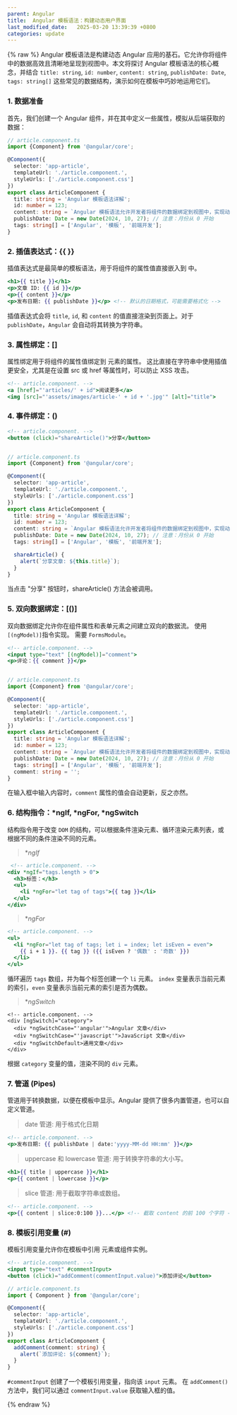 ```yaml
---
parent: Angular
title:  Angular 模板语法：构建动态用户界面
last_modified_date:   2025-03-20 13:39:39 +0800
categories: update
---
```


{% raw %}
Angular 模板语法是构建动态 Angular 应用的基石。它允许你将组件中的数据高效且清晰地呈现到视图中。本文将探讨 Angular 模板语法的核心概念，并结合 `title: string`, `id: number`, `content: string`, `publishDate: Date`, `tags: string[]` 这些常见的数据结构，演示如何在模板中巧妙地运用它们。

### 1. 数据准备

首先，我们创建一个 Angular 组件，并在其中定义一些属性，模拟从后端获取的数据：

```typescript
// article.component.ts
import {Component} from '@angular/core';

@Component({
  selector: 'app-article',
  templateUrl: './article.component.',
  styleUrls: ['./article.component.css']
})
export class ArticleComponent {
  title: string = 'Angular 模板语法详解';
  id: number = 123;
  content: string = `Angular 模板语法允许开发者将组件的数据绑定到视图中，实现动态更新...`;
  publishDate: Date = new Date(2024, 10, 27); // 注意：月份从 0 开始
  tags: string[] = ['Angular', '模板', '前端开发'];
}
```

### 2. 插值表达式：{{ }}

插值表达式是最简单的模板语法，用于将组件的属性值直接嵌入到  中。

```hbs
<h1>{{ title }}</h1>
<p>文章 ID: {{ id }}</p>
<p>{{ content }}</p>
<p>发布日期: {{ publishDate }}</p> <!-- 默认的日期格式，可能需要格式化 -->
```

插值表达式会将 `title`, `id`, 和 `content` 的值直接渲染到页面上。对于 `publishDate`，`Angular` 会自动将其转换为字符串。

### 3. 属性绑定：[]

属性绑定用于将组件的属性值绑定到  元素的属性。 这比直接在字符串中使用插值更安全，尤其是在设置 src 或 href 等属性时，可以防止 XSS 攻击。

```hbs
<!-- article.component. -->
<a [href]="'articles/' + id">阅读更多</a>
<img [src]="'assets/images/article-' + id + '.jpg'" [alt]="title">
```

### 4. 事件绑定：()

```hbs
<!-- article.component. -->
<button (click)="shareArticle()">分享</button>
```

```typescript

// article.component.ts
import {Component} from '@angular/core';

@Component({
  selector: 'app-article',
  templateUrl: './article.component.',
  styleUrls: ['./article.component.css']
})
export class ArticleComponent {
  title: string = 'Angular 模板语法详解';
  id: number = 123;
  content: string = `Angular 模板语法允许开发者将组件的数据绑定到视图中，实现动态更新...`;
  publishDate: Date = new Date(2024, 10, 27); // 注意：月份从 0 开始
  tags: string[] = ['Angular', '模板', '前端开发'];

  shareArticle() {
    alert(`分享文章: ${this.title}`);
  }
}

```

当点击 "分享" 按钮时，shareArticle() 方法会被调用。

### 5. 双向数据绑定：[()]

双向数据绑定允许你在组件属性和表单元素之间建立双向的数据流。 使用 `[(ngModel)]`指令实现。 需要 `FormsModule`。

```hbs
<!-- article.component. -->
<input type="text" [(ngModel)]="comment">
<p>评论：{{ comment }}</p>
```

```typescript

// article.component.ts
import {Component} from '@angular/core';

@Component({
  selector: 'app-article',
  templateUrl: './article.component.',
  styleUrls: ['./article.component.css']
})
export class ArticleComponent {
  title: string = 'Angular 模板语法详解';
  id: number = 123;
  content: string = `Angular 模板语法允许开发者将组件的数据绑定到视图中，实现动态更新...`;
  publishDate: Date = new Date(2024, 10, 27); // 注意：月份从 0 开始
  tags: string[] = ['Angular', '模板', '前端开发'];
  comment: string = '';
}

```

在输入框中输入内容时，`comment` 属性的值会自动更新，反之亦然。

### 6. 结构指令：*ngIf, *ngFor, *ngSwitch

结构指令用于改变 `DOM` 的结构，可以根据条件渲染元素、循环渲染元素列表，或根据不同的条件渲染不同的元素。

> *_ngIf_

```hbs
 <!-- article.component. -->
<div *ngIf="tags.length > 0">
  <h3>标签：</h3>
  <ul>
    <li *ngFor="let tag of tags">{{ tag }}</li>
  </ul>
</div>
```

> *_ngFor_

```hbs
<!-- article.component. -->
<ul>
  <li *ngFor="let tag of tags; let i = index; let isEven = even">
    {{ i + 1 }}. {{ tag }} ({{ isEven ? '偶数' : '奇数' }})
  </li>
</ul>

```
循环遍历 `tags` 数组，并为每个标签创建一个 `li` 元素。 `index` 变量表示当前元素的索引，`even` 变量表示当前元素的索引是否为偶数。

> *_ngSwitch_

```
<!-- article.component. -->
<div [ngSwitch]="category">
  <div *ngSwitchCase="'angular'">Angular 文章</div>
  <div *ngSwitchCase="'javascript'">JavaScript 文章</div>
  <div *ngSwitchDefault>通用文章</div>
</div>

```
根据 `category` 变量的值，渲染不同的 `div` 元素。



### 7. 管道 (Pipes)
管道用于转换数据，以便在模板中显示。Angular 提供了很多内置管道，也可以自定义管道。


> date 管道: 用于格式化日期

```hbs
<!-- article.component. -->
<p>发布日期: {{ publishDate | date:'yyyy-MM-dd HH:mm' }}</p>
```
> uppercase 和 lowercase 管道: 用于转换字符串的大小写。

```hbs
<h1>{{ title | uppercase }}</h1>
<p>{{ content | lowercase }}</p>
```

> slice 管道: 用于截取字符串或数组。


```hbs
<!-- article.component. -->
<p>{{ content | slice:0:100 }}...</p> <!-- 截取 content 的前 100 个字符 -->

```

### 8. 模板引用变量 (#)
模板引用变量允许你在模板中引用  元素或组件实例。
```hbs
<!-- article.component. -->
<input type="text" #commentInput>
<button (click)="addComment(commentInput.value)">添加评论</button>

```

```typescript
// article.component.ts
import { Component } from '@angular/core';

@Component({
  selector: 'app-article',
  templateUrl: './article.component.',
  styleUrls: ['./article.component.css']
})
export class ArticleComponent {
  addComment(comment: string) {
    alert(`添加评论: ${comment}`);
  }
}

```
`#commentInput` 创建了一个模板引用变量，指向该 `input` 元素。 在 `addComment()` 方法中，我们可以通过 `commentInput.value` 获取输入框的值。



{% endraw %}
